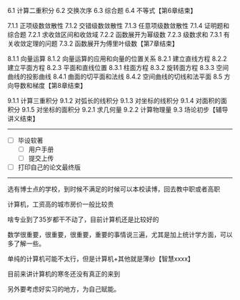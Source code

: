 6.1 计算二重积分
6.2 交换次序
6.3 综合题
6.4 不等式【第6章结束】

7.1.1 正项级数敛散性
7.1.2 交错级数敛散性
7.1.3 任意项级数敛散性
7.1.4 证明题和综合题
7.2.1 求收敛区间和收敛域
7.2.2 函数展开为幂级数
7.2.3 级数求和
7.3.1 有关收敛定理的问题
7.3.2 函数展开为傅里叶级数【第7章结束】

8.1.1 向量运算
8.1.2 向量运算的应用和向量的位置关系
8.2.1 建立直线方程
8.2.2 建立平面方程
8.2.3 平面和直线位置
8.3.1 柱面方程
8.3.2 旋转面方程
8.3.3 空间曲线的投影曲线
8.4.1 曲面的切平面和法线
8.4.2 空间曲线的切线和法平面
8.5 方向导数和梯度【第8章结束】

9.1.1 计算三重积分
9.1.2 对弧长的线积分
9.1.3 对坐标的线积分
9.1.4 对面积的面积分
9.1.5 对坐标的面积分
9.2.1 求几何量
9.2.2 计算物理量
9.3 场论初步【辅导讲义结束】

---

- [ ] 毕设软著
	- [ ] 用户手册
	- [ ] 提交上传

- [ ] 打印自己的论文最终版

---

选有博士点的学校，到时候不满足的时候可以本校读博，回去教中职或者高职

计算机，工资高的城市房价一般比较贵

啥专业到了35岁都干不动了，目前计算机还是比较好的

数学很重要，很重要，很重要，重要的事情说三遍，尤其是加上统计学方面，可以多了解一些。

单纯的计算机可能不太行，但是计算机+其他就是薄纱【智慧xxxx】

目前来讲计算机的寒冬还没有真正的来到

另外要考虑好实习的地方，为自己赋能。

